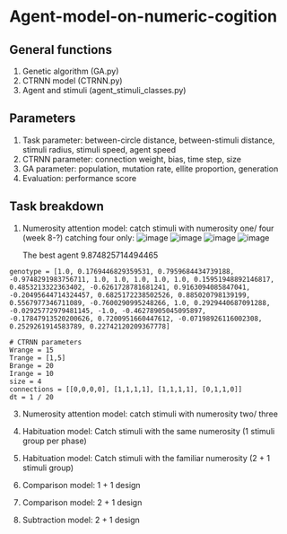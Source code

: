 # Agent-model-on-numeric-cogition

## General functions
1. Genetic algorithm (GA.py)
2. CTRNN model (CTRNN.py)
3. Agent and stimuli (agent_stimuli_classes.py)

## Parameters
1. Task parameter: between-circle distance, between-stimuli distance, stimuli radius, stimuli speed, agent speed
2. CTRNN parameter: connection weight, bias, time step, size
3. GA parameter: population, mutation rate, ellite proportion, generation
4. Evaluation: performance score

## Task breakdown
1. Numerosity attention model: catch stimuli with numerosity one/ four (week 8-?)
   catching four only:
   ![image](https://github.com/LingSyrina/Agent-model-on-numeric-cogition/assets/91287479/883ce17a-dccc-42c6-a59e-5da468b9c161)
   ![image](https://github.com/LingSyrina/Agent-model-on-numeric-cogition/assets/91287479/59c255ef-0a4f-4a1d-98f6-5d29f03ea6e9)
   ![image](https://github.com/LingSyrina/Agent-model-on-numeric-cogition/assets/91287479/3b45d706-3507-4b42-8d7a-d657bb4ef6af)
   ![image](https://github.com/LingSyrina/Agent-model-on-numeric-cogition/assets/91287479/89ba1c6b-8d92-4e0f-aa97-1dc703817c61)

   The best agent 9.874825714494465

``` 
genotype = [1.0, 0.1769446829359531, 0.7959684434739188, -0.9748291983756711, 1.0, 1.0, 1.0, 1.0, 1.0, 0.15951948892146817, 0.4853213322363402, -0.6261728781681241, 0.9163094085847041, -0.20495644714324457, 0.6825172238502526, 0.885020798139199, 0.5567977346711089, -0.7600290995248266, 1.0, 0.2929440687091288, -0.02925772979481145, -1.0, -0.46278905045095897, -0.17847913520200626, 0.7200951660447612, -0.07198926116002308, 0.2529261914583789, 0.22742120209367778]

# CTRNN parameters
Wrange = 15
Trange = [1,5]
Brange = 20
Irange = 10
size = 4
connections = [[0,0,0,0], [1,1,1,1], [1,1,1,1], [0,1,1,0]]
dt = 1 / 20
```  

3. Numerosity attention model: catch stimuli with numerosity two/ three

4. Habituation model: Catch stimuli with the same numerosity (1 stimuli group per phase)

5. Habituation model: Catch stimuli with the familiar numerosity (2 + 1 stimuli group)

6. Comparison model: 1 + 1 design

7. Comparison model: 2 + 1 design

8. Subtraction model: 2 + 1 design
